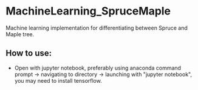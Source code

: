 # MachineLearning_SpruceMaple
Machine learning implementation for differentiating between Spruce and Maple tree.

## How to use:

- Open with jupyter notebook, preferably using anaconda command prompt -> navigating to directory -> launching with "jupyter notebook", you may need to install tensorflow.
